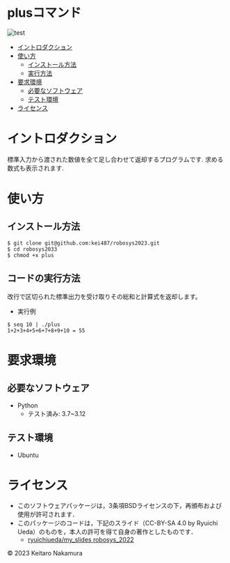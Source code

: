 # plusコマンド
![test](https://github.com/kei487/robosys2023/actions/workflows/test.yml/badge.svg)

* [イントロダクション](#イントロダクション)
* [使い方](#使い方)
  * [インストール方法](#インストール方法)
  * [実行方法](#コードの実行方法)
* [要求環境](#要求環境)
  * [必要なソフトウェア](#必要なソフトウェア)
  * [テスト環境](#テスト環境)
* [ライセンス](#ライセンス)

# イントロダクション
  標準入力から渡された数値を全て足し合わせて返却するプログラムです.
  求める数式も表示されます.

# 使い方
## インストール方法
```
$ git clone git@github.com:kei487/robosys2023.git
$ cd robosys2033
$ chmod +x plus
```

## コードの実行方法
 改行で区切られた標準出力を受け取りその総和と計算式を返却します。
* 実行例
```
$ seq 10 | ./plus 
1+2+3+4+5+6+7+8+9+10 = 55
```

# 要求環境
## 必要なソフトウェア
* Python
  * テスト済み: 3.7~3.12

## テスト環境
* Ubuntu

# ライセンス
* このソフトウェアパッケージは，3条項BSDライセンスの下，再頒布および使用が許可されます．
 * このパッケージのコードは，下記のスライド（CC-BY-SA 4.0 by Ryuichi Ueda）のものを，本人の許可を得て自身の著作としたものです．
      * [ryuichiueda/my_slides robosys_2022](https://github.com/ryuichiueda/my_slides/tree/master/robosys_2022)
 
 © 2023 Keitaro Nakamura 
